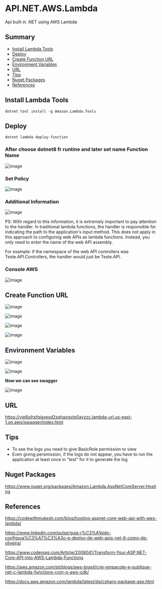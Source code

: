 # API.NET.AWS.Lambda
Api built in .NET using AWS Lambda

## Summary

- [Install Lambda Tools](#install-lambda-tools)  
- [Deploy](#deploy)  
- [Create Function URL](#create-function-url)  
- [Environment Variables](#environment-variables)  
- [URL](#url)
- [Tips](#tips)
- [Nuget Packages](#nuget-packages)  
- [References](#references)



## Install Lambda Tools
```
dotnet tool install -g Amazon.Lambda.Tools
```

## Deploy
```
dotnet lambda deploy-function
```

### After choose dotnet8 fr runtine and later set name Function Name

![image](https://github.com/user-attachments/assets/ceba3f3e-33cb-46b6-80eb-70d3236654b8)

### Set Policy

![image](https://github.com/user-attachments/assets/a1c6e844-636e-4a01-81ee-5d79750829cb)

### Additional Information

![image](https://github.com/user-attachments/assets/dea8ae4d-96bb-4ce4-b08b-cb6c1078f9d1)

PS: With regard to this information, it is extremely important to pay attention to the handler. In traditional lambda functions, the handler is responsible for indicating the path to the application's input method. This does not apply in this approach to configuring web APIs as lambda functions. Instead, you only need to enter the name of the web API assembly.

For example: if the namespace of the web API controllers was Teste.API.Controllers, the handler would just be Teste.API.

### Console AWS
![image](https://github.com/user-attachments/assets/6b052d15-7441-4f08-a024-51b1e87497dc)


## Create Function URL

![image](https://github.com/user-attachments/assets/10cdf7af-ad4b-4b9c-a385-8f38d7eaa81c)


![image](https://github.com/user-attachments/assets/0df81d55-e18e-4cb3-9913-61249ae76810)

![image](https://github.com/user-attachments/assets/ad29f188-f6ed-49c3-99d1-bd1055eea8e3)

![image](https://github.com/user-attachments/assets/4d166f13-78ee-480f-b822-dfd89a7c8de4)


## Environment Variables

![image](https://github.com/user-attachments/assets/2f253c42-57b2-4ab4-a509-accedd39ae9d)

![image](https://github.com/user-attachments/assets/778ae6e9-fea3-4207-a292-146d7f594a06)

**Now we can see swagger**

![image](https://github.com/user-attachments/assets/7a328f81-ad73-4b68-af4e-f35a85b65047)


## URL
https://yie6sihsfqiaxesd2sqhazgxtq0ayzzc.lambda-url.us-east-1.on.aws/swagger/index.html

## Tips
- To see the logs you need to give BasicRole permission to view
- Even giving persmission, if the logs do not appear, you have to run the application at least once in "test" for it to generate the log

## Nuget Packages
https://www.nuget.org/packages/Amazon.Lambda.AspNetCoreServer.Hosting

## References
https://codewithmukesh.com/blog/hosting-aspnet-core-web-api-with-aws-lambda/

https://www.linkedin.com/pulse/guia-r%C3%A1pido-configura%C3%A7%C3%A3o-e-deploy-de-web-apis-net-6-como-de-oliveira/

https://www.codemag.com/Article/2008041/Transform-Your-ASP.NET-Core-API-into-AWS-Lambda-Functions

https://aws.amazon.com/pt/blogs/aws-brasil/crie-empacote-e-publique-net-c-lambda-functions-com-o-aws-cdk/

https://docs.aws.amazon.com/lambda/latest/dg/csharp-package-asp.html

